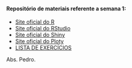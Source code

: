 #### Repositório de materiais referente a semana 1:

* [Site oficial do R](https://www.r-project.org/)
* [Site oficial do RStudio](https://www.rstudio.com/)
* [Site oficial do Shiny](http://shiny.rstudio.com/gallery/)
* [Site oficial do Ploty](http://moderndata.plot.ly/dashboards-in-r-with-shiny-plotly/)<br>
* [LISTA DE EXERCÍCIOS](https://github.com/pcbrom/IPR/blob/master/Semana_1/exercicios_semana_1.md)

Abs.
Pedro.

